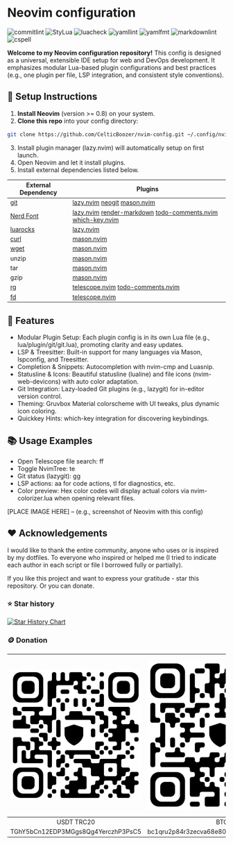 # Neovim configuration

![commitlint](https://img.shields.io/github/actions/workflow/status/CelticBoozer/nvim-config/commitlint.yaml?branch=master&label=commitlint)
![StyLua](https://img.shields.io/github/actions/workflow/status/CelticBoozer/nvim-config/stylua.yaml?branch=master&label=StyLua)
![luacheck](https://img.shields.io/github/actions/workflow/status/CelticBoozer/nvim-config/luacheck.yaml?branch=master&label=luacheck)
![yamllint](https://img.shields.io/github/actions/workflow/status/CelticBoozer/nvim-config/yamllint.yaml?branch=master&label=yamllint)
![yamlfmt](https://img.shields.io/github/actions/workflow/status/CelticBoozer/nvim-config/yamlfmt.yaml?branch=master&label=yamlfmt)
![markdownlint](https://img.shields.io/github/actions/workflow/status/CelticBoozer/nvim-config/markdownlint.yaml?branch=master&label=markdownlint)
![cspell](https://img.shields.io/github/actions/workflow/status/CelticBoozer/nvim-config/cspell.yaml?branch=master&label=cspell)

**Welcome to my Neovim configuration repository!** This config is designed as a
universal, extensible IDE setup for web and DevOps development. It emphasizes
modular Lua-based plugin configurations and best practices (e.g., one plugin per
file, LSP integration, and consistent style conventions).

## 🚀 Setup Instructions

1. **Install Neovim** (version >= 0.8) on your system.
2. **Clone this repo** into your config directory:

```bash
git clone https://github.com/CelticBoozer/nvim-config.git ~/.config/nvim
```
<!-- markdownlint-disable-file MD029 -->
3. Install plugin manager (lazy.nvim) will automatically setup on first launch.
4. Open Neovim and let it install plugins.
5. Install external dependencies listed below.
<!-- markdownlint-diable-file MD013 -->
|External Dependency | Plugins |
|--------------------|---------|
| [git](https://git-scm.com/downloads) | [lazy.nvim](https://github.com/folke/lazy.nvim) [neogit](https://github.com/NeogitOrg/neogit) [mason.nvim](https://github.com/williamboman/mason.nvim) |
| [Nerd Font](https://www.nerdfonts.com/) | [lazy.nvim](https://github.com/folke/lazy.nvim) [render-markdown](https://github.com/MeanderingProgrammer/render-markdown.nvim) [todo-comments.nvim](https://github.com/folke/todo-comments.nvim) [which-key.nvim](https://github.com/folke/which-key.nvim) |
| [luarocks](https://luarocks.org/) | [lazy.nvim](https://github.com/folke/lazy.nvim) |
| [curl](https://curl.se/download.html) | [mason.nvim](https://github.com/williamboman/mason.nvim) |
| [wget](https://www.gnu.org/software/wget/) | [mason.nvim](https://github.com/williamboman/mason.nvim) |
| unzip | [mason.nvim](https://github.com/williamboman/mason.nvim) |
| tar | [mason.nvim](https://github.com/williamboman/mason.nvim) |
| gzip | [mason.nvim](https://github.com/williamboman/mason.nvim) |
| [rg](https://github.com/BurntSushi/ripgrep) | [telescope.nvim](https://github.com/nvim-telescope/telescope.nvim) [todo-comments.nvim](https://github.com/folke/todo-comments.nvim) |
| [fd](https://github.com/sharkdp/fd) | [telescope.nvim](https://github.com/nvim-telescope/telescope.nvim) |

## 🌟 Features

- Modular Plugin Setup: Each plugin config is in its own Lua file (e.g.,
lua/plugin/git/git.lua), promoting clarity and easy updates.
- LSP & Treesitter: Built-in support for many languages via Mason, lspconfig,
and Treesitter.
- Completion & Snippets: Autocompletion with nvim-cmp and Luasnip.
- Statusline & Icons: Beautiful statusline (lualine) and file icons
(nvim-web-devicons) with auto color adaptation.
- Git Integration: Lazy-loaded Git plugins (e.g., lazygit) for in-editor
version control.
- Theming: Gruvbox Material colorscheme with UI tweaks, plus dynamic icon
coloring.
- Quickkey Hints: which-key integration for discovering keybindings.

## 📚 Usage Examples
<!-- markdownlint-disable-file MD033 -->
- Open Telescope file search: <leader>ff
- Toggle NvimTree: <leader>te
- Git status (lazygit): <leader>gg
- LSP actions: <leader>aa for code actions, <leader>tl for diagnostics, etc.
- Color preview: Hex color codes will display actual colors via nvim-colorizer.lua
when opening relevant files.

[PLACE IMAGE HERE] – (e.g., screenshot of Neovim with this config)

## :heart: Acknowledgements

I would like to thank the entire community, anyone who uses or is inspired by
my dotfiles. To everyone who inspired or helped me (I tried to indicate each
author in each script or file I borrowed fully or partially).

If you like this project and want to express your gratitude - star this
repository. Or you can donate.

### :star: Star history

[![Star History Chart](https://api.star-history.com/svg?repos=CelticBoozer/nvim-config&type=Timeline&theme=dark)](https://star-history.com/#CelticBoozer/nvim-config&Timeline)

### :coin: Donation
<!-- cSpell:disable -->
| ![USDT-TRC20](.github/assets/USDT.jpg)     | ![BTC](.github/assets/BTC.jpg)                     | ![ETH](.github/assets/ETH.jpg)                     |
|:----------------------------------:|:------------------------------------------:|:------------------------------------------:|
| USDT TRC20                         | BTC                                        | ETH                                        |
| TGhY5bCn12EDP3MGgs8Qg4YerczhP3PsC5 | bc1qru2p84r3zecva68e804jtjqp923mx2eekqwg3a | 0xb00d88737B0BD4f5cb5fc7519b3d27045b796ceb |
